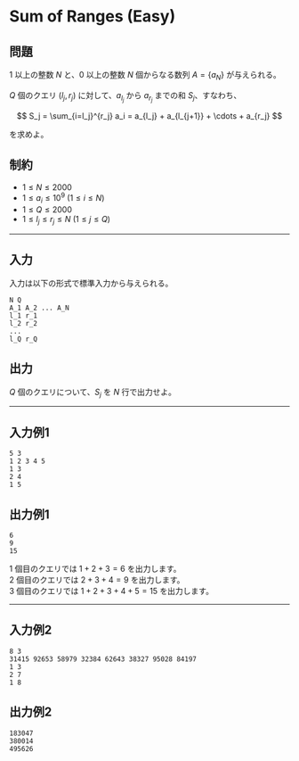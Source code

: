 
# Sum of Ranges (Easy)

## 問題
$1$ 以上の整数 $N$ と、$0$ 以上の整数 $N$ 個からなる数列 $A = \{a_N\}$ が与えられる。

$Q$ 個のクエリ $(l_j, r_j)$ に対して、$a_{l_j}$ から $a_{r_j}$ までの和 $S_j$、すなわち、

$$
S_j = \sum_{i=l_j}^{r_j} a_i = a_{l_j} + a_{l_{j+1}} + \cdots + a_{r_j}
$$

を求めよ。

## 制約
- $1 \le N \le 2000$
- $1 \le a_i \le 10^9 ~(1\le i\le N)$
- $1 \le Q \le 2000$
- $1 \le l_j \le r_j \le N ~(1\le j\le Q)$

---

## 入力
入力は以下の形式で標準入力から与えられる。

```
N Q
A_1 A_2 ... A_N
l_1 r_1
l_2 r_2
...
l_Q r_Q
```

## 出力
$Q$ 個のクエリについて、$S_j$ を $N$ 行で出力せよ。

---

## 入力例1
```
5 3
1 2 3 4 5
1 3
2 4
1 5
```

## 出力例1
```
6
9
15
```

$1$ 個目のクエリでは $1 + 2 + 3 = 6$ を出力します。\
$2$ 個目のクエリでは $2 + 3 + 4 = 9$ を出力します。\
$3$ 個目のクエリでは $1 + 2 + 3 + 4 + 5 = 15$ を出力します。

---

## 入力例2
```
8 3
31415 92653 58979 32384 62643 38327 95028 84197
1 3
2 7
1 8
```

## 出力例2
```
183047
380014
495626
```
